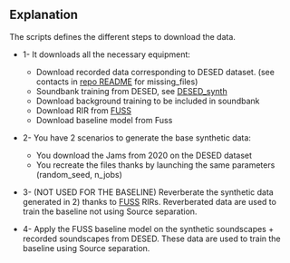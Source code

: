 ## Explanation

The scripts defines the different steps to download the data.

- 1- It downloads all the necessary equipment:
	- Download recorded data corresponding to DESED dataset. (see contacts in [repo README][readme_repo] for missing_files)
	- Soundbank training from DESED, see [DESED_synth][desed_synth]
	- Download background training to be included in soundbank
	- Download RIR from [FUSS]
	- Download baseline model from Fuss

- 2- You have 2 scenarios to generate the base synthetic data:
	- You download the Jams from 2020 on the DESED dataset
	- You recreate the files thanks by launching the same parameters (random_seed, n_jobs)

- 3- (NOT USED FOR THE BASELINE) Reverberate the synthetic data generated in 2) thanks to [FUSS] RIRs.
Reverberated data are used to train the baseline not using Source separation.

- 4- Apply the FUSS baseline model on the synthetic soundscapes + recorded soundscapes from DESED.
These data are used to train the baseline using Source separation.


[desed_synth]: https://zenodo.org/record/3702397
[desed_repo]: https://github.com/turpaultn/DESED
[desed_website]: https://project.inria.fr/desed/dcase-challenge/dcase-2020-task-4/
[FUSS]: https://zenodo.org/record/3694384/

[readme_repo]: ../README.md